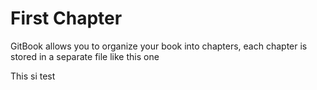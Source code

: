 # First Chapter

GitBook allows you to organize your book into chapters, each chapter is stored in a separate file like this one

This si test

